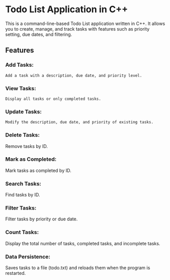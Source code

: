 # **Todo List Application in C++**

This is a command-line-based Todo List application written in C++. It allows you to create, manage, and track tasks with features such as priority setting, due dates, and filtering.

## **Features**

  ###  Add Tasks:
    Add a task with a description, due date, and priority level.
  ### View Tasks:
    Display all tasks or only completed tasks.
   ### Update Tasks: 
    Modify the description, due date, and priority of existing tasks.
   ### Delete Tasks:
   Remove tasks by ID.
   ### Mark as Completed: 
   Mark tasks as completed by ID.
  ### Search Tasks:
  Find tasks by ID.
   ### Filter Tasks:
   Filter tasks by priority or due date.
   ### Count Tasks:
   Display the total number of tasks, completed tasks, and incomplete tasks.
   ### Data Persistence:
   Saves tasks to a file (todo.txt) and reloads them when the program is restarted.
